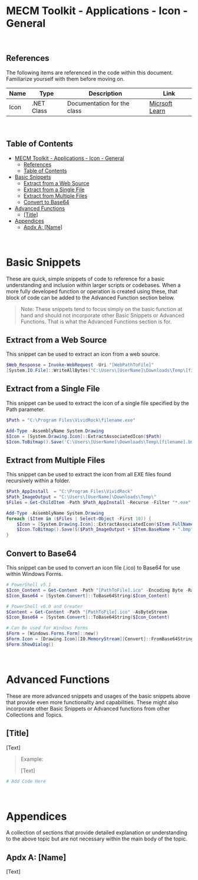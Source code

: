 # MECM Toolkit - Applications - Icon - General

&nbsp;

## References

The following items are referenced in the code within this document. Familiarize yourself with them before moving on.

| Name                  | Type                        | Description                                                                                                       | Link |
|-----------------------|-----------------------------|-------------------------------------------------------------------------------------------------------------------|------|
| Icon                  | .NET Class                  | Documentation for the class                                                                                       | [Micrsoft Learn](https://learn.microsoft.com/en-us/dotnet/api/system.drawing.icon?view=net-8.0) |

&nbsp;

## Table of Contents

- [MECM Toolkit - Applications - Icon - General](#mecm-toolkit---applications---icon---general)
  - [References](#references)
  - [Table of Contents](#table-of-contents)
- [Basic Snippets](#basic-snippets)
  - [Extract from a Web Source](#extract-from-a-web-source)
  - [Extract from a Single File](#extract-from-a-single-file)
  - [Extract from Multiple Files](#extract-from-multiple-files)
  - [Convert to Base64](#convert-to-base64)
- [Advanced Functions](#advanced-functions)
  - [\[Title\]](#title)
- [Appendices](#appendices)
  - [Apdx A: \[Name\]](#apdx-a-name)

&nbsp;

# Basic Snippets

These are quick, simple snippets of code to reference for a basic understanding and inclusion within larger scripts or codebases. When a more fully developed function or operation is created using these, that block of code can be added to the Advanced Function section below.

> Note: These snippets tend to focus simply on the basic function at hand and should not incorporate other Basic Snippets or Advanced Functions. That is what the Advanced Functions section is for.

## Extract from a Web Source

This snippet can be used to extract an icon from a web source.

```powershell
$Web_Response = Invoke-WebRequest -Uri "[WebPathToFile]"
[System.IO.File]::WriteAllBytes("C:\Users\[UserName]\Downloads\Temp\[filename]",$Web_Response.Content)

```

## Extract from a Single File

This snippet can be used to extract the icon of a single file specified by the Path parameter.

```powershell
$Path = "C:\Program Files\VividRock\filename.exe"

Add-Type -AssemblyName System.Drawing
$Icon = [System.Drawing.Icon]::ExtractAssociatedIcon($Path)
$Icon.ToBitmap().Save('C:\Users\[UserName]\Downloads\Temp\[filename].bmp')
```

## Extract from Multiple Files

This snippet can be used to extract the icon from all EXE files found recursively within a folder.

```powershell
$Path_AppInstall  = "C:\Program Files\VividRock"
$Path_ImageOutput = "C:\Users\[UserName]\Downloads\Temp\"
$Files = Get-ChildItem -Path $Path_AppInstall -Recurse -Filter "*.exe"

Add-Type -AssemblyName System.Drawing
foreach ($Item in ($Files | Select-Object -First 10)) {
    $Icon = [System.Drawing.Icon]::ExtractAssociatedIcon($Item.FullName)
    $Icon.ToBitmap().Save($($Path_ImageOutput + $Item.BaseName + ".bmp"))
}
```

## Convert to Base64

This snippet can be used to convert an icon file (.ico) to Base64 for use within Windows Forms.

```powershell
# PowerShell v5.1
$Icon_Content = Get-Content -Path "[PathToFile].ico" -Encoding Byte -Raw
$Icon_Base64 = [System.Convert]::ToBase64String($Icon_Content)

# PowerShell v6.0 and Greater
$Content = Get-Content -Path "[PathToFile].ico" -AsByteStream
$Icon_Base64 = [System.Convert]::ToBase64String($Icon_Content)

# Can Be used for Windows Forms
$Form = [Windows.Forms.Form]::new()
$Form.Icon = [Drawing.Icon][IO.MemoryStream][Convert]::FromBase64String($Icon_Base64)
$Form.ShowDialog()
```

&nbsp;

# Advanced Functions

These are more advanced snippets and usages of the basic snippets above that provide even more functionality and capabilities. These might also incorporate other Basic Snippets or Advanced functions from other Collections and Topics.

## [Title]

[Text]

> Example:
>
> [Text]

```powershell
# Add Code Here
```

&nbsp;

# Appendices

A collection of sections that provide detailed explanation or understanding to the above topic but are not necessary within the main body of the topic.

## Apdx A: [Name]

[Text]



